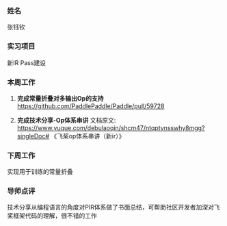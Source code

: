 ### 姓名
张钰钦

### 实习项目
新IR Pass建设

### 本周工作

1. **完成常量折叠对多输出Op的支持**
https://github.com/PaddlePaddle/Paddle/pull/59728

2. **完成技术分享-Op体系串讲**
文档原文: https://www.yuque.com/debulaoqin/shcm47/ntqptynsswhy8mgg?singleDoc# 《飞桨op体系串讲（新ir）》

### 下周工作
实现用于训练的常量折叠

### 导师点评
技术分享从编程语言的角度对PIR体系做了书面总结，可帮助社区开发者加深对飞桨框架代码的理解，很不错的工作
